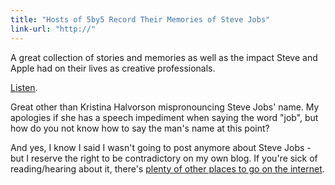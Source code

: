 ```yaml
---
title: "Hosts of 5by5 Record Their Memories of Steve Jobs"
link-url: "http://"
---
```

<p>A great collection of stories and memories as well as the impact Steve and Apple had on their lives as creative professionals.</p>
<p><a href="http://5by5.tv/specials/2">Listen</a>.</p>
<p>Great other than Kristina Halvorson mispronouncing Steve Jobs' name. My apologies if she has a speech impediment when saying the word "job", but how do you not know how to say the man's name at this point?</p>
<p>And yes, I know I said I wasn't going to post anymore about Steve Jobs - but I reserve the right to be contradictory on my own blog. If you're sick of reading/hearing about it, there's <a href="http://www.google.ca/search?client=safari&rls=en&q=my+mommy+didn't+hug+me+enough&ie=UTF-8&oe=UTF-8&redir_esc=&ei=fliPTtTCLPGDsgK_zY27AQ">plenty of other places to go on the internet</a>.</p>
